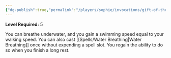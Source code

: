 ```yaml
---
{"dg-publish":true,"permalink":"/players/sophie/invocations/gift-of-the-depths/"}
---
```


**Level Required:** 5  


You can breathe underwater, and you gain a swimming speed equal to your walking speed.
You can also cast [[Spells/Water Breathing\|Water Breathing]] once without expending a spell slot. You regain the ability to do so when you finish a long rest.